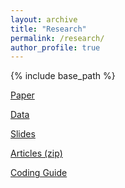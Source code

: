 ```yaml
---
layout: archive
title: "Research"
permalink: /research/
author_profile: true
---
```


{% include base_path %}

<a href="https://stockjumpswebsite.github.io/stockjumps/files/BBDS_BigJumps.pdf" target="_blank">Paper</a> 

<a href="https://docs.google.com/spreadsheets/d/1BtWwJ-DSvbxsfPoDShWBvEgVbbt65C1g5qiDQST4Sic/edit#gid=1174245246" target="_blank">Data</a> 

<a href="https://stockjumpswebsite.github.io/stockjumps/files/slidespdf.pdf" target="_blank">Slides</a> 

<a href="https://www.dropbox.com/s/sgq7t10c6dboiwc/WSJ_final.zip?dl=0">Articles (zip)</a>

<a href="https://stockjumpswebsite.github.io/stockjumps/files/coding_guide_pdf.pdf" target="_blank">Coding Guide</a>